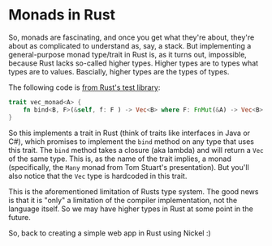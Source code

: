 # Monads in Rust

So, monads are fascinating, and once you get what they're about, they're about as complicated to understand
as, say, a stack. But implementing a general-purpose monad type/trait in Rust is, as it turns out, impossible, because
Rust lacks so-called higher types. Higher types are to types what types are to values. Bascially, higher types
are the types of types.

The following code is [from Rust's test library](https://github.com/rust-lang/rust/blob/master/src/test/run-pass/monad.rs):

```rust
trait vec_monad<A> {
    fn bind<B, F>(&self, f: F ) -> Vec<B> where F: FnMut(&A) -> Vec<B> ;
}
```

So this implements a trait in Rust (think of traits like interfaces in Java or C#), which promises to
implement the `bind` method on any type that uses this trait. The `bind` method takes a closure (aka lambda) and will
return a `Vec` of the same type. This is, as the name of the trait implies, a monad (specifically, the `Many` monad
from Tom Stuart's presentation). But you'll also notice that the `Vec` type is hardcoded in this trait.

This is the aforementioned limitation of Rusts type system. The good news is that it is "only" a limitation of the
compiler implementation, not the language itself. So we may have higher types in Rust at some point in the future.



So, back to creating a simple web app in Rust using Nickel :)
